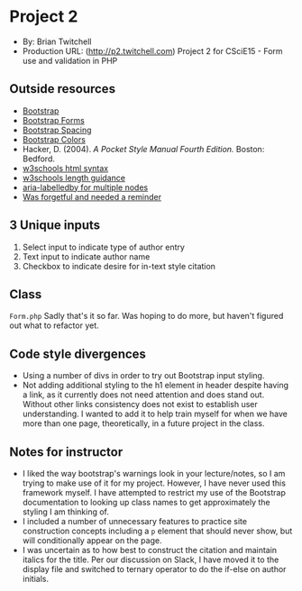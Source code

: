 # Project 2
+ By: Brian Twitchell
+ Production URL: (http://p2.twitchell.com)
Project 2 for CSciE15 - Form use and validation in PHP

## Outside resources
* [Bootstrap](https://getbootstrap.com/docs/4.3/getting-started/introduction/)
* [Bootstrap Forms](https://getbootstrap.com/docs/4.0/components/forms/)
* [Bootstrap Spacing](https://getbootstrap.com/docs/4.0/utilities/spacing/)
* [Bootstrap Colors](https://getbootstrap.com/docs/4.0/utilities/colors/)
* Hacker, D. (2004). *A Pocket Style Manual Fourth Edition.* Boston: Bedford.
* [w3schools html syntax](https://www.w3schools.com/html/html_form_input_types.asp)
* [w3schools length guidance](https://www.w3schools.com/html/html5_syntax.asp)
* [aria-labelledby for multiple nodes](https://www.w3.org/WAI/GL/wiki/Using_aria-labelledby_to_concatenate_a_label_from_several_text_nodes)
* [Was forgetful and needed a reminder](https://www.sitepoint.com/community/t/how-to-make-h1-h2-etc-as-links/3004)

## 3 Unique inputs
1. Select input to indicate type of author entry
2. Text input to indicate author name
3. Checkbox to indicate desire for in-text style citation

## Class
`Form.php` Sadly that's it so far. Was hoping to do more, but haven't figured out what to refactor yet.

## Code style divergences
* Using a number of divs in order to try out Bootstrap input styling.
* Not adding additional styling to the h1 element in header despite having a link, as it currently does not need attention and does stand out. Without other links consistency does not exist to establish user understanding. I wanted to add it to help train myself for when we have more than one page, theoretically, in a future project in the class.

## Notes for instructor
* I liked the way bootstrap's warnings look in your lecture/notes, so I am trying to make use of it for my project. However, I have never used this framework myself. I have attempted to restrict my use of the Bootstrap documentation to looking up class names to get approximately the styling I am thinking of.
* I included a number of unnecessary features to practice site construction concepts including a `p` element that should never show, but will conditionally appear on the page.
* I was uncertain as to how best to construct the citation and maintain italics for the title. Per our discussion on Slack, I have moved it to the display file and switched to ternary operator to do the if-else on author initials.